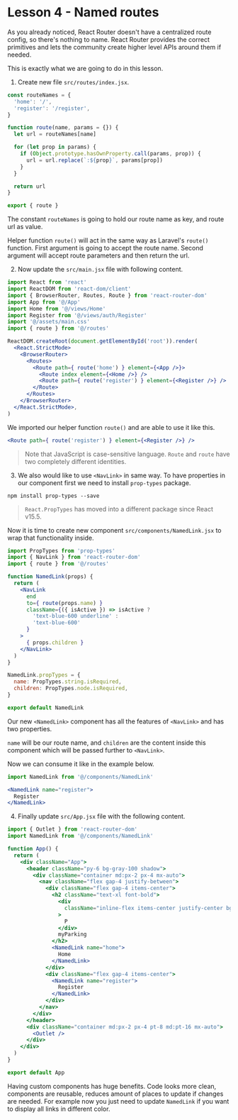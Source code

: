 # Lesson 4 - Named routes

As you already noticed, React Router doesn't have a centralized route config, so there's nothing to name. React Router provides the correct primitives and lets the community create higher level APIs around them if needed.

This is exactly what we are going to do in this lesson.

1. Create new file `src/routes/index.jsx`.

```jsx
const routeNames = {
  'home': '/',
  'register': '/register',
}

function route(name, params = {}) {
  let url = routeNames[name]

  for (let prop in params) {
    if (Object.prototype.hasOwnProperty.call(params, prop)) {
      url = url.replace(`:${prop}`, params[prop])
    }
  }

  return url
}

export { route }
```

The constant `routeNames` is going to hold our route name as key, and route url as value.

Helper function `route()` will act in the same way as Laravel's `route()` function. First argument is going to accept the route name. Second argument will accept route parameters and then return the url.

2. Now update the `src/main.jsx` file with following content.

```jsx
import React from 'react'
import ReactDOM from 'react-dom/client'
import { BrowserRouter, Routes, Route } from 'react-router-dom'
import App from '@/App'
import Home from '@/views/Home'
import Register from '@/views/auth/Register'
import '@/assets/main.css'
import { route } from '@/routes'

ReactDOM.createRoot(document.getElementById('root')).render(
  <React.StrictMode>
    <BrowserRouter>
      <Routes>
        <Route path={ route('home') } element={<App />}>
          <Route index element={<Home />} />
          <Route path={ route('register') } element={<Register />} />
        </Route>
      </Routes>
    </BrowserRouter>
  </React.StrictMode>,
)
```

We imported our helper function `route()` and are able to use it like this.

```jsx
<Route path={ route('register') } element={<Register />} />
```

> Note that JavaScript is case-sensitive language. `Route` and `route` have two completely different identities.

3. We also would like to use `<NavLink>` in same way. To have properties in our component first we need to install `prop-types` package.

```shell
npm install prop-types --save
```

> `React.PropTypes` has moved into a different package since React v15.5.

Now it is time to create new component `src/components/NamedLink.jsx` to wrap that functionality inside.

```jsx
import PropTypes from 'prop-types'
import { NavLink } from 'react-router-dom'
import { route } from '@/routes'

function NamedLink(props) {
  return (
    <NavLink
      end
      to={ route(props.name) }
      className={({ isActive }) => isActive ?
        'text-blue-600 underline' :
        'text-blue-600'
      }
    >
      { props.children }
    </NavLink>
  )
}

NamedLink.propTypes = {
  name: PropTypes.string.isRequired,
  children: PropTypes.node.isRequired,
}

export default NamedLink
```

Our new `<NamedLink>` component has all the features of `<NavLink>` and has two properties.

`name` will be our route name, and `children` are the content inside this component which will be passed further to `<NavLink>`.

Now we can consume it like in the example below.

```jsx
import NamedLink from '@/components/NamedLink'
```

```jsx
<NamedLink name="register">
  Register
</NamedLink>
```


4. Finally update `src/App.jsx` file with the following content.

```jsx
import { Outlet } from 'react-router-dom'
import NamedLink from '@/components/NamedLink'

function App() {
  return (
    <div className="App">
      <header className="py-6 bg-gray-100 shadow">
        <div className="container md:px-2 px-4 mx-auto">
          <nav className="flex gap-4 justify-between">
            <div className="flex gap-4 items-center">
              <h2 className="text-xl font-bold">
                <div
                  className="inline-flex items-center justify-center bg-blue-600 w-6 h-6 text-center text-white rounded mr-1"
                >
                  P
                </div>
                myParking
              </h2>
              <NamedLink name="home">
                Home
              </NamedLink>
            </div>
            <div className="flex gap-4 items-center">
              <NamedLink name="register">
                Register
              </NamedLink>
            </div>
          </nav>
        </div>
      </header>
      <div className="container md:px-2 px-4 pt-8 md:pt-16 mx-auto">
        <Outlet />
      </div>
    </div>
  )
}

export default App
```

Having custom components has huge benefits. Code looks more clean, components are reusable, reduces amount of places to update if changes are needed. For example now you just need to update `NamedLink` if you want to display all links in different color.